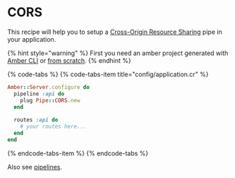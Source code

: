 # CORS

This recipe will help you to setup a [Cross-Origin Resource Sharing](https://developer.mozilla.org/en-US/docs/Web/HTTP/CORS) pipe in your application.

{% hint style="warning" %}
First you need an amber project generated with [Amber CLI](../guides/create-new-app.md) or [from scratch](from-scratch.md).
{% endhint %}

{% code-tabs %}
{% code-tabs-item title="config/application.cr" %}
```ruby
Amber::Server.configure do
  pipeline :api do
    plug Pipe::CORS.new
  end
  
  routes :api do
    # your routes here...
  end
end
```
{% endcode-tabs-item %}
{% endcode-tabs %}

Also see [pipelines](../guides/routing/pipelines.md).

